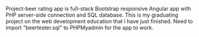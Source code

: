 Project-beer rating app is full-stack Bootstrap responsive Angular app with PHP server-side connection and SQL database. This is my graduating project on the web development education that i have just finished.
Need to import "beertester.sql" to PHPMyadmin for the app to work.
